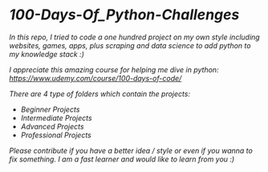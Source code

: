 # _100-Days-Of_Python-Challenges_

_In this repo, I tried to code a one hundred project on my own style including websites, games, apps, plus scraping and data science to add python to my knowledge stack :)_

_I appreciate this amazing course for helping me dive in python: https://www.udemy.com/course/100-days-of-code/_

_There are 4 type of folders which contain the projects:_

- _Beginner Projects_
- _Intermediate Projects_
- _Advanced Projects_
- _Professional Projects_

_Please contribute if you have a better idea / style or even if you wanna to fix something. I am a fast learner and would like to learn from you :)_
